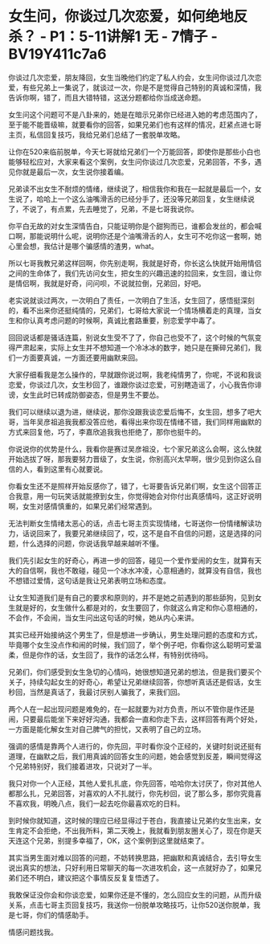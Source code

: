 # 女生问，你谈过几次恋爱，如何绝地反杀？ - P1：5-11讲解1 无 - 7情子 - BV19Y411c7a6

你谈过几次恋爱，朋友降回，女生当晚他们约定了私人约会，女生问你谈过几次恋爱，有些兄弟上一集说了，就谈过一次，你是不是觉得自己特别的真诚和深情，我告诉你啊，错了，而且大错特错，这送分题都给你当成送命题。

女生问这个问题可不是八卦来的，她是在暗示兄弟你已经进入她的考虑范围内了，至于能不能晋级嘛，就要看你的回答，如果兄弟们也有这样的情况，赶紧点进七哥主页，私信回复技巧，我给兄弟们总结了一套脱单攻略。

让你在520来临前脱单，今天七哥就给兄弟们一个万能回答，即使你是那些小白也能够轻松应对，大家来看这个案例，女生问你谈过几次恋爱，兄弟回答，不多，遇见你就是最后一次，女生说你接着编。

兄弟读不出女生不耐烦的情绪，继续说了，相信我你和我在一起就是最后一个，女生说了，哈哈上一个这么油嘴滑舌的已经分手了，还没等兄弟回复，女生继续说了，不说了，有点累，先去睡觉了，兄弟，不是七哥我说你。

你平白无故的对女生深情告白，只能证明你是个甜狗而已，谁都会发丝的，都会喊口啊，那能说明什么呢，说明你还是个油嘴滑舌的人，女生可不吃你这一套啊，她心里会想，我估计是哪个骗感情的渣男，what。

所以七哥我教兄弟这样回啊，你先别走啊，我就是好奇，你长这么快就开始用情侣之间的生命体了，我们先访问女生，把女生的兴趣迅速的拉回来，女生回，谁让你是情侣啊，我就是好奇，问问呗，不说就拉倒，兄弟回，好吧。

老实说就谈过两次，一次明白了责任，一次明白了生活，女生回了，感悟挺深刻的，看不出来你还挺纯情的，兄弟们，七哥给大家说一个情场横着走的真理，当女生和你认真考虑问题的时候啊，真诚比套路重要，别恋爱学中毒了。

回回说话都是骚话连篇，别说女生受不了了，你自己也受不了，这个时候的气氛变得严肃起来，实际上女生并不想知道一个冷冰冰的数字，她只是在撕碎兄弟们，我们一方面要真诚，一方面还要用幽默来回。

大家仔细看我是怎么操作的，早就跟你说过啊，我老纯情男了，你呢，不说和我谈恋爱，你谈过几次，女生秒回了，谁跟你谈过恋爱，可别瞎造谣了，小心我告你诽谤，女生此时已转成防御姿态，但是男生不要怂。

我们可以继续以退为进，继续说，那你没跟我谈恋爱后悔不，女生回，想多了吧大哥，当年吴彦祖追我我都没答应他，看得出来你现在情绪不错，我们同样用幽默的方式来回复他，巧了，李嘉欣追我我也拒绝了，那你也挺牛的。

你说说你的优势是什么，我看你是赛过吴彦祖没，七个家兄弟这么会啊，这么快就开始选拔了呀，那我要努力晋级了，女生说，你别高兴太早啊，很少见到你这么自信的人，看到这里有心就要说。

你看女生还不是照样开始反感你了，错了，七哥要告诉兄弟们啊，女生这个回答正合我意，用一句玩笑话就能撩到女生，你觉得她会对你付出真感情吗，这正好说明啊，女生对感情慎重的，如果兄弟们经常遇到。

无法判断女生情绪太恶心的话，点击七哥主页实现情绪，七哥送你一份情绪解读功力，话说回来了，我要兄弟继续回了，哎，这不是自不自信的问题，这是选择的问题，什么选择的问题，你说话我早越来越听不懂。

我们先引起女生的好奇心，再进一步的回答，碰见一个爱作爱闹的女生，就算有天大的自信啊，我也不敢碰，碰见一个冰水冲凌，心意相通的，就算没有自信，我也不想错过爱情，这句话是我让兄弟表明立场和态度。

让女生知道我们是有自己的要求和原则的，并不是她之前遇到的那些舔狗，见到女生就是好的，女生做什么都是对的，女生要回了，你就这么肯定和你心意相通的，不会作，不会闹，当女生问出这句话的时候，她从内心来讲。

其实已经开始接纳这个男生了，但是想进一步确认，男生处理问题的态度和方式，毕竟哪个女生没点作和闹的时候，我们回了，举个例子吧，你看你这么聪明可爱温柔，但是你作的话，女生回了，我作的话怎么样，有特别优待吗。

兄弟们，你们感受到女生急切的心情吗，她很想知道兄弟的想法，但是我们要买个关子，持续勾起女生的好奇心，希望让兄弟继续回答，你想听真话还是假话，女生秒回，当然是真话了，我最讨厌别人骗我了，来我们回。

两个人在一起出现问题是难免的，在一起就要为对方负责，所以不管你是作还是闹，只要最后能坐下来好好沟通，我都会一直和你走下去，这样回答有两个好处，一方面是能化解女生对自己脾气的担忧，又表明了自己的立场。

强调的感情是靠两个人进行的，你先回，平时看你没个正经的，关键时刻说还挺有道理，在幽默之后，我们用真诚的回答女生的问题，她会感觉到反差，瞬间觉得这个兄弟特别好，我们接着进攻，只说对了一半。

我只对你一个人正经，其他人爱扎扎底，你先回答，哈哈你太讨厌了，你对其他人都那么扎，兄弟回答，对喜欢的人不扎就行，你先秒回，说了那么多，那你究竟喜不喜欢我，明晚八点，我们一起去吃你最喜欢吃的日料。

到时候你就知道，这时候的理应已经显得过于苍白，我直接让兄弟约女生出来，女生肯定不会拒绝，不出我所料，第二天晚上，我就看到朋友圈关心了，现在你是天天连这个兄弟，别提多幸福了，OK，这个案例到这里就结束了。

其实当男生面对难以回答的问题，不妨转换思路，把幽默和真诚结合，去引导女生说出真实的想法，只好利用日常聊天的每一次进攻机会，这一点就好办了，如果兄弟们还不明白，建议把这个事情反反复复悟透了。

我敢保证没你会和你谈恋爱，如果你还是不懂的，怎么回应女生的问题，从而升级关系，点击七哥主页回复技巧，我送你一份脱单攻略技巧，让你520送你脱单，我是七哥，你们的情感助手。

情感问题找我。